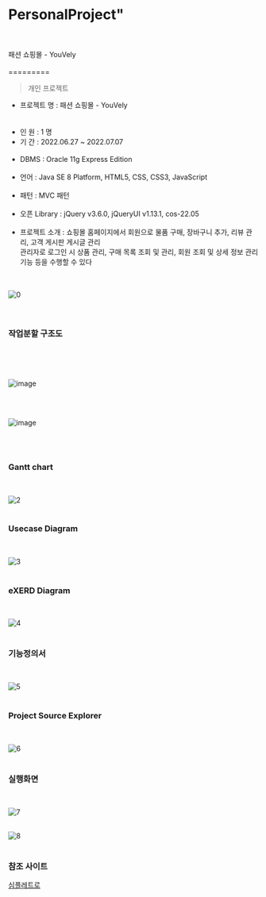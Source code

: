 # PersonalProject"
<br><br>
패션 쇼핑몰 - YouVely<br><br>
=========<br>
> 개인 프로젝트<br>

- 프로젝트 명 : 패션 쇼핑몰 - YouVely <br><br><br>
- 인 원 : 1 명 <br>
- 기 간 : 2022.06.27 ~ 2022.07.07 <br><br>
- DBMS : Oracle 11g Express Edition <br><br>
- 언어 : Java SE 8 Platform, HTML5, CSS, CSS3, JavaScript <br><br>
- 패턴 : MVC 패턴 <br><br>
- 오픈 Library :  jQuery v3.6.0, jQueryUI v1.13.1, cos-22.05 <br><br>
- 프로젝트 소개 : 쇼핑몰 홈페이지에서 회원으로 물품 구매, 장바구니 추가, 리뷰 관리, 고객 게시판 게시글 관리 <br>
	         관리자로 로그인 시 상품 관리, 구매 목록 조회 및 관리, 회원 조회 및 상세 정보 관리 기능 등을 수행할 수 있다 <br><br><br>

![0](https://user-images.githubusercontent.com/101315574/177954682-8a48ee3d-c6d2-49ec-a559-0747bb37d16a.png)<br><br><br>
 

### 작업분할 구조도
<br><br><br>

![image](https://user-images.githubusercontent.com/101315574/177959171-d56bcb9f-f4c5-4c04-a40a-a95c4c554abb.png)

<br><br>

![image](https://user-images.githubusercontent.com/101315574/177959268-732806bc-3ff0-4c25-8915-38961ef2f3fb.png)

<br><br>

### Gantt chart
<br>

![2](https://user-images.githubusercontent.com/101315574/177955206-7fc1fbc5-90ba-4305-830c-bfecc11e1533.png)<br><br>

### Usecase Diagram
<br>

![3](https://user-images.githubusercontent.com/101315574/177956418-dd1e35fa-34e1-4482-91ef-54ac074de27e.png)<br><br>

### eXERD Diagram
<br>

![4](https://user-images.githubusercontent.com/101315574/177955740-c8fc2b51-3039-4943-93a9-5cc9fb997876.png)<br><br>

### 기능정의서
<br>

![5](https://user-images.githubusercontent.com/101315574/177955447-a782ecbc-3e89-45cc-acd9-b616f9151616.png)<br><br>

### Project Source Explorer
<br>

![6](https://user-images.githubusercontent.com/101315574/177956002-e6ff19c7-c11b-49b8-be8f-7646fbe7560e.png)<br><br>

### 실행화면
<br>

![7](https://user-images.githubusercontent.com/101315574/177956599-9aabe17b-ea42-4c7f-9faf-c4d8ad4953f1.png)<br><br>

![8](https://user-images.githubusercontent.com/101315574/177956787-472648f6-c8f7-451a-9f8b-e5bd83a40c3c.png)<br><br>

### 참조 사이트
[심플레트로](https://www.simpleretro.kr/)<br>